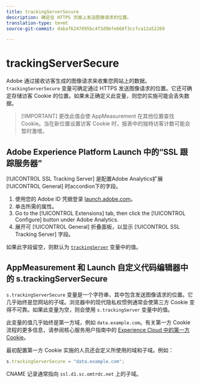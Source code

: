 ```yaml
---
title: trackingServerSecure
description: 确定在 HTTPS 页面上发送图像请求的位置。
translation-type: tm+mt
source-git-commit: dabaf6247695bc4f3d9bfe668f3ccfca12a52269

---
```



# trackingServerSecure

Adobe 通过接收访客生成的图像请求来收集您网站上的数据。`trackingServerSecure` 变量可确定通过 HTTPS 发送图像请求的位置。它还可确定存储访客 Cookie 的位置。如果未正确定义此变量，则您的实施可能会丢失数据。

>[!IMPORTANT] 更改此值会使 AppMeasurement 在其他位置查找 Cookie。当在新位置设置访客 Cookie 时，报表中的独特访客计数可能会暂时激增。

## Adobe Experience Platform Launch 中的“SSL 跟踪服务器”

[!UICONTROL SSL Tracking Server] 是配置Adobe Analytics扩展 [!UICONTROL General] 时accordion下的字段。

1. 使用您的 Adobe ID 凭据登录 [launch.adobe.com](https://launch.adobe.com)。
2. 单击所需的属性。
3. Go to the [!UICONTROL Extensions] tab, then click the [!UICONTROL Configure] button under Adobe Analytics.
4. 展开可 [!UICONTROL General] 折叠面板，以显示 [!UICONTROL SSL Tracking Server] 字段。

如果此字段留空，则默认为 [`trackingServer`](trackingserver.md) 变量中的值。

## AppMeasurement 和 Launch 自定义代码编辑器中的 s.trackingServerSecure

`s.trackingServerSecure` 变量是一个字符串，其中包含发送图像请求的位置。它几乎始终是您网站的子域。浏览器中的现代隐私权惯例通常会使第三方 Cookie 变得不可靠。如果此变量为空，则会使用 `s.trackingServer` 变量中的值。

此变量的值几乎始终是第一方域，例如 `data.example.com`。有关第一方 Cookie 流程的更多信息，请参阅核心服务用户指南中的 [Experience Cloud 中的第一方 Cookie](https://docs.adobe.com/content/help/zh-Hans/core-services/interface/ec-cookies/cookies-first-party.html)。

最初配置第一方 Cookie 实施的人员还会定义所使用的域和子域。例如：

```js
s.trackingServerSecure = "data.example.com";
```

CNAME 记录通常指向 `ssl.d1.sc.omtrdc.net` 上的子域。
